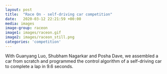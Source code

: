 ```yaml
---
layout: post
title:  "Race On - self-driving car competition"
date:   2020-03-12 22:21:59 +00:00
media: images
image-group: raceon
image1: images/raceon.gif
image2: images/raceon_still.png
categories: 'competition'
---
```


With Guanyang Luo, Shubham Nagarkar and Posha Dave, we assembled a car from scratch and programmed the control algorithm of a self-driving car to complete a lap in 9.6 seconds.
